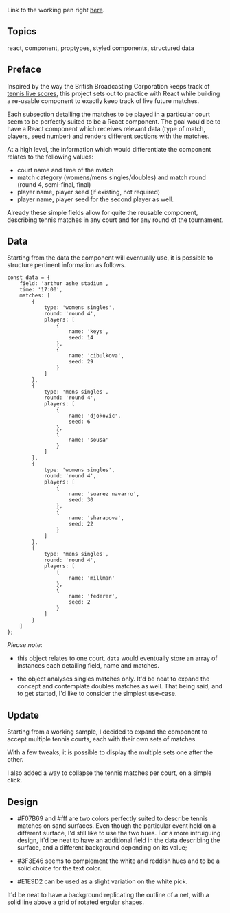 Link to the working pen right [here](https://codepen.io/borntofrappe/full/EemEor).

## Topics

react, component, proptypes, styled components, structured data

## Preface

Inspired by the way the British Broadcasting Corporation keeps track of [tennis live scores](https://www.bbc.com/sport/tennis/live-scores), this project sets out to practice with React while building a re-usable component to exactly keep track of live future matches.

Each subsection detailing the matches to be played in a particular court seem to be perfectly suited to be a React component. The goal would be to have a React component which receives relevant data (type of match, players, seed number) and renders different sections with the matches.

At a high level, the information which would differentiate the component relates to the following values:

- court name and time of the match
- match category (womens/mens singles/doubles) and match round (round 4, semi-final, final)
- player name, player seed (if existing, not required)
- player name, player seed for the second player as well.

Already these simple fields allow for quite the reusable component, describing tennis matches in any court and for any round of the tournament.

## Data

Starting from the data the component will eventually use, it is possible to structure pertinent information as follows.

```JS
const data = {
    field: 'arthur ashe stadium',
    time: '17:00',
    matches: [
        {
            type: 'womens singles',
            round: 'round 4',
            players: [
                {
                    name: 'keys',
                    seed: 14
                },
                {
                    name: 'cibulkova',
                    seed: 29
                }
            ]
        },
        {
            type: 'mens singles',
            round: 'round 4',
            players: [
                {
                    name: 'djokovic',
                    seed: 6
                },
                {
                    name: 'sousa'
                }
            ]
        },
        {
            type: 'womens singles',
            round: 'round 4',
            players: [
                {
                    name: 'suarez navarro',
                    seed: 30
                },
                {
                    name: 'sharapova',
                    seed: 22
                }
            ]
        },
        {
            type: 'mens singles',
            round: 'round 4',
            players: [
                {
                    name: 'millman'
                },
                {
                    name: 'federer',
                    seed: 2
                }
            ]
        }
    ]
};
```

_Please note_:

- this object relates to one court. `data` would eventually store an array of instances each detailing field, name and matches.

- the object analyses singles matches only. It'd be neat to expand the concept and contemplate doubles matches as well. That being said, and to get started, I'd like to consider the simplest use-case.

## Update

Starting from a working sample, I decided to expand the component to accept multiple tennis courts, each with their own sets of matches.

With a few tweaks, it is possible to display the multiple sets one after the other.

I also added a way to collapse the tennis matches per court, on a simple click.

## Design

- #F07B69 and #fff are two colors perfectly suited to describe tennis matches on sand surfaces. Even though the particular event held on a different surface, I'd still like to use the two hues. For a more intruiguing design, it'd be neat to have an additional field in the data describing the surface, and a different background depending on its value;

- #3F3E46 seems to complement the white and reddish hues and to be a solid choice for the text color.

- #E1E9D2 can be used as a slight variation on the white pick.

It'd be neat to have a background replicating the outline of a net, with a solid line above a grid of rotated ergular shapes.